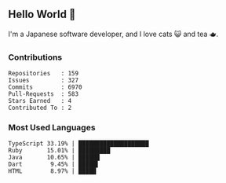 ## Hello World 👋

I'm a Japanese software developer, and I love cats 😺 and tea 🫖.

### Contributions

    Repositories   : 159
    Issues         : 327
    Commits        : 6970
    Pull-Requests  : 583
    Stars Earned   : 4
    Contributed To : 2

### Most Used Languages

    TypeScript 33.19% | ████████████████████
    Ruby       15.01% | █████████
    Java       10.65% | ██████
    Dart        9.45% | █████▌
    HTML        8.97% | █████
